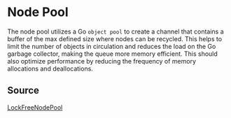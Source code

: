 # Node Pool

The node pool utilizes a Go `object pool` to create a channel that contains a buffer of the max defined size where nodes can be recycled. This helps to limit the number of objects in circulation and reduces the load on the Go garbage collector, making the queue more memory efficient. This should also optimize performance by reducing the frequency of memory allocations and deallocations.


## Source

[LockFreeNodePool](../src/node/LFNodePool.go)